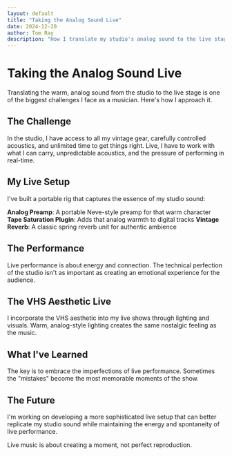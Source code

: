 ```yaml
---
layout: default
title: "Taking the Analog Sound Live"
date: 2024-12-20
author: Tom Ray
description: "How I translate my studio's analog sound to the live stage, and the challenges of maintaining that warmth in a live setting"
---
```


# Taking the Analog Sound Live

Translating the warm, analog sound from the studio to the live stage is one of the biggest challenges I face as a musician. Here's how I approach it.

## The Challenge

In the studio, I have access to all my vintage gear, carefully controlled acoustics, and unlimited time to get things right. Live, I have to work with what I can carry, unpredictable acoustics, and the pressure of performing in real-time.

## My Live Setup

I've built a portable rig that captures the essence of my studio sound:

**Analog Preamp**: A portable Neve-style preamp for that warm character
**Tape Saturation Plugin**: Adds that analog warmth to digital tracks
**Vintage Reverb**: A classic spring reverb unit for authentic ambience

## The Performance

Live performance is about energy and connection. The technical perfection of the studio isn't as important as creating an emotional experience for the audience.

## The VHS Aesthetic Live

I incorporate the VHS aesthetic into my live shows through lighting and visuals. Warm, analog-style lighting creates the same nostalgic feeling as the music.

## What I've Learned

The key is to embrace the imperfections of live performance. Sometimes the "mistakes" become the most memorable moments of the show.

## The Future

I'm working on developing a more sophisticated live setup that can better replicate my studio sound while maintaining the energy and spontaneity of live performance.

Live music is about creating a moment, not perfect reproduction. 